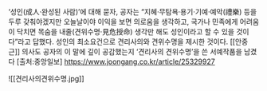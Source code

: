 ‘성인(成人·완성된 사람)’에 대해 묻자, 공자는 “지혜·무탐욕·용기·기예·예악(禮樂) 등을 두루 갖춰야겠지만 오늘날이야 이익을 보면 의로움을 생각하고, 국가나 민족에게 어려움이 닥치면 목숨을 내줄(견위수명·見危授命) 생각만 해도 성인이라고 할 수 있을 것이다”라고 답했다. 성인의 최소요건으로 견리사의와 견위수명을 제시한 것이다. [[안중근]] 의사도 공자의 이 말에 깊이 공감했는지 ‘견리사의 견위수명’을 쓴 서예작품을 남겼다 [출처:중앙일보] https://www.joongang.co.kr/article/25329927


![[견리사의견위수명.jpg]]